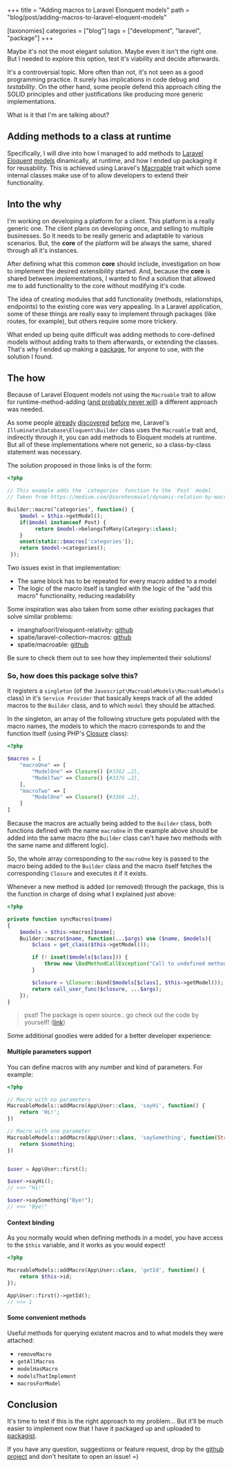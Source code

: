 +++
title = "Adding macros to Laravel Elonquent models"
path = "blog/post/adding-macros-to-laravel-eloquent-models"

[taxonomies]
categories = ["blog"]
tags = ["development", "laravel", "package"]
+++

Maybe it's not the most elegant solution. Maybe even it isn't the right one. But I needed to explore this option, test it's viability and decide afterwards.
<!-- more -->

It's a controversial topic. More often than not, it's not seen as a good programming practice. It surely has implications in code debug and *testability*.
On the other hand, some people defend this approach citing the SOLID principles and other justifications like producing more generic implementations.

What is it that I'm are talking about?

## Adding methods to a class at runtime
Specifically, I will dive into how I managed to add methods to [Laravel](https://laravel.com) [Eloquent](https://laravel.com/docs/eloquent) [models](https://laravel.com/docs/7.x/eloquent#defining-models) dinamically, at runtime, and how I ended up packaging it for reusability.
This is achieved using Laravel's [Macroable](https://laravel.com/api/7.x/Illuminate/Support/Traits/Macroable.html) trait which some internal classes make use of to allow developers to extend their functionality.

## Into the **why**
I'm working on developing a platform for a client. This platform is a really generic one. The client plans on developing once, and selling to multiple businesses. So it needs to be really generic and adaptable to various scenarios.
But, the **core** of the platform will be always the same, shared through all it's instances.

After defining what this common **core** should include, investigation on how to implement the desired extensibility started. And, because the **core** is shared between implementations, I wanted to find a solution that allowed me to add functionality to the core without modifying it's code.

The idea of creating modules that add functionality (methods, relationships, endpoints) to the existing core was very appealing. In a Laravel application, some of these things are really easy to implement through packages (like routes, for example), but others require some more trickery.

What ended up being quite difficult was adding methods to core-defined models without adding traits to them afterwards, or extending the classes. That's why I ended up making a [package](https://github.com/javoscript/laravel-macroable-models), for anyone to use, with the solution I found.

## The **how**
Because of Laravel Eloquent models not using the `Macroable` trait to allow for runtime-method-adding ([and probably never will](https://github.com/laravel/ideas/issues/1473)) a different approach was needed.

As some people [already](https://medium.com/@zarehesmaiel/dynamic-relation-by-macro-988d638b6e51) [discovered](https://laracasts.com/discuss/channels/eloquent/using-laravel-macros-on-eloquent-models) [before](https://github.com/laravel/cashier-mollie/issues/107) me, Laravel's `Illuminate\Database\Eloquent\Builder` class uses the `Macroable` trait and, indirectly through it, you can add methods to Eloquent models at runtime. But all of these implementations where not generic, so a class-by-class statement was necessary.

The solution proposed in those links is of the form:

```php
<?php

// This example adds the `categories` function to the `Post` model
// Taken from https://medium.com/@zarehesmaiel/dynamic-relation-by-macro-988d638b6e51

Builder::macro(‘categories’, function() {
    $model = $this->getModel();
    if($model instanceof Post) {
         return $model->belongsToMany(Category::class);
    }
    unset(static::$macros['categories']);
    return $model->categories();
 });
```

Two issues exist in that implementation:
- The same block has to be repeated for every macro added to a model
- The logic of the macro itself is tangled with the logic of the "add this macro" functionality, reducing readability

Some inspiration was also taken from some other existing packages that solve similar problems:
* imanghafoori1/eloquent-relativity: [github](https://github.com/imanghafoori1/eloquent-relativity)
* spatie/laravel-collection-macros: [github](https://github.com/spatie/laravel-collection-macros)
* spatie/macroable: [github](https://github.com/spatie/macroable)

Be sure to check them out to see how they implemented their solutions!

### So, **how** does this package solve this?

It registers a `singleton` (of the `Javoscript\MacroableModels\MacroableModels` class) in it's `Service Provider` that basically keeps track of all the added macros to the `Builder` class, and to which `model` they should be attached.

In the singleton, an array of the following structure gets populated with the macro names, the models to which the macro corresponds to and the function itself (using PHP's [Closure](https://www.php.net/manual/en/class.closure.php) class):

```php
<?php

$macros = [
    "macroOne" => [
        "ModelOne" => Closure() {#3362 …2},
        "ModelTwo" => Closure() {#3376 …2},
    ],
    "macroTwo" => [
        "ModelOne" => Closure() {#3366 …2},
    ]
]
```

Because the macros are actually being added to the `Builder` class, both functions defined with the name `macroOne` in the example above should be added into the same macro (the `Builder` class can't have two methods with the same name and different logic).

So, the whole array corresponding to the `macroOne` key is passed to the macro being added to the `Builder` class and the macro itself fetches the corresponding `Closure` and executes it if it exists.

Whenever a new method is added (or removed) through the package, this is the function in charge of doing what I explained just above:

```php
<?php

private function syncMacros($name)
{
    $models = $this->macros[$name];
    Builder::macro($name, function(...$args) use ($name, $models){
        $class = get_class($this->getModel());

        if (! isset($models[$class])) {
            throw new \BadMethodCallException("Call to undefined method ${class}::${name}()");
        }

        $closure = \Closure::bind($models[$class], $this->getModel());
        return call_user_func($closure, ...$args);
    });
}
```

> psst! The package is open source.. go check out the code by yourself! ([link](https://github.com/javoscript/laravel-macroable-models))

Some additional goodies were added for a better developer experience:

#### Multiple parameters support
You can define macros with any number and kind of parameters. For example:

```php
<?php

// Macro with no parameters
MacroableModels::addMacro(App\User::class, 'sayHi', function() {
    return 'Hi!';
})

// Macro with one parameter
MacroableModels::addMacro(App\User::class, 'saySomething', function(String $something) {
    return $something;
})


$user = App\User::first();

$user->sayHi();
// >>> "Hi!"

$user->saySomething("Bye!");
// >>> "Bye!"
```

#### Context binding
As you normally would when defining methods in a model, you have access to the `$this` variable, and it works as you would expect!

```php
<?php

MacroableModels::addMacro(App\User::class, 'getId', function() {
    return $this->id;
});

App\User::first()->getId();
// >>> 1
```

#### Some convenient methods
Useful methods for querying existent macros and to what models they were attached:
- `removeMacro`
- `getAllMacros`
- `modelHasMacro`
- `modelsThatImplement`
- `macrosForModel`

## Conclusion
It's time to test if this is the right approach to my problem... But it'll be much easier to implement now that I have it packaged up and uploaded to [packagist](https://packagist.org/packages/javoscript/laravel-macroable-models).

If you have any question, suggestions or feature request, drop by the [github project](https://github.com/javoscript/laravel-macroable-models) and don't hesitate to open an issue! =)
